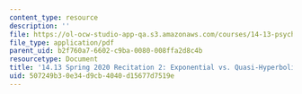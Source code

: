 ```yaml
---
content_type: resource
description: ''
file: https://ol-ocw-studio-app-qa.s3.amazonaws.com/courses/14-13-psychology-and-economics-spring-2020/507249b30e34d9cb4040d15677d7519e_MIT14_13s20_rec2.pdf
file_type: application/pdf
parent_uid: b2f760a7-6602-c9ba-0080-008ffa2d8c4b
resourcetype: Document
title: '14.13 Spring 2020 Recitation 2: Exponential vs. Quasi-Hyperbolic Discounting'
uid: 507249b3-0e34-d9cb-4040-d15677d7519e
---
```

